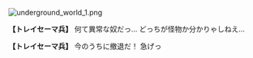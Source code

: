 
![underground_world_1.png](../images/backgrounds/underground_world_1.png)

**【トレイセーマ兵】**
何て異常な奴だっ…
どっちが怪物か分かりゃしねえ…

**【トレイセーマ兵】**
今のうちに撤退だ！
急げっ